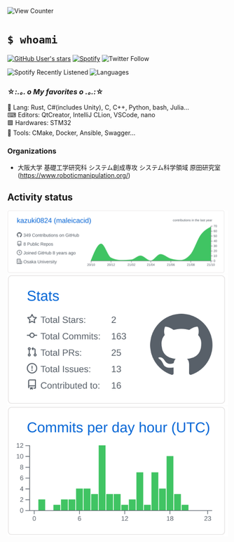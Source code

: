 ![View Counter](https://komarev.com/ghpvc/?username=kazuki0824&color=brightgreen)
# `$ whoami`
[![GitHub User's stars](https://img.shields.io/github/stars/kazuki0824?affiliations=OWNER%2CCOLLABORATOR%2CORGANIZATION_MEMBER&label=GitHub%20%E2%98%85%20Received&logo=github&style=flat-square)](https://github.com/kazuki0824)
[![Spotify](https://img.shields.io/badge/Spotify-listening-blue?logo=spotify&style=flat-square)](https://open.spotify.com/user/kjpfgj79jwdvhqbf45scys30h)
![Twitter Follow](https://img.shields.io/twitter/follow/maleicacid_towa?style=flat-square)

![Spotify Recently Listened](https://spotify-recently-played-readme.vercel.app/api?user=kjpfgj79jwdvhqbf45scys30h&count=3&unique=on)
![Languages](https://github-readme-stats.vercel.app/api/top-langs/?username=kazuki0824&layout=compact&theme=github&langs_count=8&hide=gnuplot)

### ☆*:.｡. o My favorites o .｡.:*☆
📝 Lang: Rust, C#(includes Unity), C, C++, Python, bash, Julia...  
⌨ Editors: QtCreator, IntelliJ CLion, VSCode, nano  
🟩 Hardwares: STM32  
🔧 Tools: CMake, Docker, Ansible, Swagger...

### Organizations
- 大阪大学 基礎工学研究科 システム創成専攻 システム科学領域 原田研究室
(https://www.roboticmanipulation.org/)


## Activity status
![](https://raw.githubusercontent.com/kazuki0824/kazuki0824/master/profile-summary-card-output/github/0-profile-details.svg)
![](https://raw.githubusercontent.com/kazuki0824/kazuki0824/master/profile-summary-card-output/github/3-stats.svg)
![](https://raw.githubusercontent.com/kazuki0824/kazuki0824/master/profile-summary-card-output/github/4-productive-time.svg)
